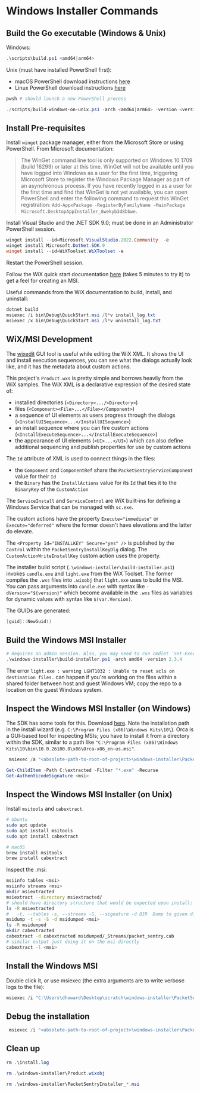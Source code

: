 # Windows Installer Commands

## Build the Go executable (Windows & Unix)

Windows:

```PowerShell
.\scripts\build.ps1 <amd64|arm64>
```

Unix (must have installed PowerShell first):

- macOS PowerShell download instructions [here](https://learn.microsoft.com/en-us/powershell/scripting/install/installing-powershell-on-macos?view=powershell-7.5)
- Linux PowerShell download instructions [here](https://learn.microsoft.com/en-us/powershell/scripting/install/installing-powershell-on-linux?view=powershell-7.5)

```bash
pwsh # should launch a new PowerShell process
```

```PowerShell
./scripts/build-windows-on-unix.ps1 -arch <amd64|arm64> -version <version>
```

## Install Pre-requisites

Install `winget` package manager, either from the Microsoft Store or using PowerShell. From Microsoft documentation:

> The WinGet command line tool is only supported on Windows 10 1709 (build 16299) or later at this time. WinGet will not be available until you have logged into Windows as a user for the first time, triggering Microsoft Store to register the Windows Package Manager as part of an asynchronous process. If you have recently logged in as a user for the first time and find that WinGet is not yet available, you can open PowerShell and enter the following command to request this WinGet registration: `Add-AppxPackage -RegisterByFamilyName -MainPackage Microsoft.DesktopAppInstaller_8wekyb3d8bbwe`.

Install Visual Studio and the .NET SDK 9.0; must be done in an Administrator PowerShell session.

```PowerShell
winget install --id=Microsoft.VisualStudio.2022.Community  -e
winget install Microsoft.DotNet.SDK.9
winget install --id=WiXToolset.WiXToolset -e
```

Restart the PowerShell session.

Follow the WiX quick start documentation [here](https://docs.firegiant.com/quick-start/) (takes 5 minutes to try it) to get a feel for creating an MSI.

Useful commands from the WiX documentation to build, install, and uninstall:

```PowerShell
dotnet build
msiexec /i bin\Debug\QuickStart.msi /l*v install_log.txt
msiexec /x bin\Debug\QuickStart.msi /l*v uninstall_log.txt
```

## WiX/MSI Development

The [wixedit](https://wixedit.github.io/) GUI tool is useful while editing the WiX XML. It shows the UI and install execution sequences, you can see what the dialogs actually look like, and it has the metadata about custom actions.

This project's `Product.wxs` is pretty simple and borrows heavily from the WiX samples. The WiX XML is a declarative expression of the desired state of:

- installed directories (`<Directory>.../<Directory>`)
- files (`<Component><File>...</File></Component>`)
- a sequence of UI elements as users progress through the dialogs (`<InstallUISequence>...</InstallUISequence>`)
- an install sequence where you can fire custom actions (`<InstallExecuteSequence>...</InstallExecuteSequence>`)
- the appearance of UI elements (`<UI>...</UI>`) which can also define additional sequencing and publish properties for use by custom actions

The `Id` attribute of XML is used to connect things in the files:

- the `Component` and `ComponentRef` share the `PacketSentryServiceComponent` value for their `Id`
- the `Binary` has the `InstallActions` value for its `Id` that ties it to the `BinaryKey` of the `CustomAction`

The `ServiceInstall` and `ServiceControl` are WiX built-ins for defining a Windows Service that can be managed with `sc.exe`.

The custom actions have the property `Execute="immediate"` or `Execute="deferred"` where the former doesn't have elevations and the latter do elevate.

The `<Property Id="INSTALLKEY" Secure="yes" />` is published by the `Control` within the `PacketSentryInstallKeyDlg` dialog. The `CustomActionWriteInstallKey` custom action uses the property.

The installer build script (`.\windows-installer\build-installer.ps1`) invokes `candle.exe` and `light.exe` from the WiX Toolset. The former compiles the `.wxs` files into `.wixobj` that `light.exe` uses to build the MSI. You can pass arguments into `candle.exe` with syntax like `-dVersion="${version}"` which become available in the `.wxs` files as variables for dynamic values with syntax like `$(var.Version)`.

The GUIDs are generated:

```PowerShell
[guid]::NewGuid()
```

## Build the Windows MSI Installer

```PowerShell
# Requires an admin session. Also, you may need to run cmdlet `Set-ExecutionPolicy <PolicyValue>` to be able execute a script.
.\windows-installer\build-installer.ps1 -arch amd64 -version 2.3.4
```

The error `light.exe : warning LGHT1032 : Unable to reset acls on destination files.` can happen if you're working on the files within a shared folder between host and guest Windows VM; copy the repo to a location on the guest Windows system.

## Inspect the Windows MSI Installer (on Windows)

The SDK has some tools for this. Download [here](https://developer.microsoft.com/en-us/windows/downloads/windows-sdk/).
Note the installation path in the install wizard (e.g. `C:\Program Files (x86)\Windows Kits\10\`). Orca is a GUI-based tool for inspecting MSIs; you have to install it from a directory within the SDK, similar to a path like `"C:\Program Files (x86)\Windows Kits\10\bin\10.0.26100.0\x86\Orca-x86_en-us.msi"`.

```PowerShell
 msiexec /a "<absolute-path-to-root-of-project>\windows-installer\PacketSentryInstaller_amd64_v1.0.0.msi"  /qb TARGETDIR=C:\extracted

Get-ChildItem -Path C:\extracted -Filter "*.exe" -Recurse
Get-AuthenticodeSignature <msi>
```

## Inspect the Windows MSI Installer (on Unix)

Install `msitools` and `cabextract`.

```bash
# Ubuntu
sudo apt update
sudo apt install msitools
sudo apt install cabextract

# macOS
brew install msitools
brew install cabextract
```

Inspect the .msi:

```bash
msiinfo tables <msi>
msiinfo streams <msi>
mkdir msiextracted
msiextract --directory msiextracted/
# should have directory structure that would be expected upon install: /'Program Files'/PacketSentry/packet_sentry.exe
ls -R msiextracted
#   -t, --tables -s, --streams -S, --signature -d DIR  Dump to given directory DIR
msidump -t -s -S -d msidumped <msi>
ls -R msidumped
mkdir cabextracted
cabextract -d cabextracted msidumped/_Streams/packet_sentry.cab
# similar output just doing it on the msi directly
cabextract -l <msi>
```

## Install the Windows MSI

Double click it, or use msiexec (the extra arguments are to write verbose logs to the file):

```PowerShell
msiexec /i "C:\Users\dhoward\Desktop\scratch\windows-installer\PacketSentryInstaller_amd64_v1.0.0.msi" /L*v "C:\Users\dhoward\Desktop\scratch\install.log"
```

## Debug the installation

```PowerShell
 msiexec /i "<absolute-path-to-root-of-project>\windows-installer\PacketSentryInstaller_amd64_v1.0.0.msi" /L*v "<absolute-path-to-root-of-project>\install.log"
```

## Clean up

```PowerShell
rm .\install.log

rm .\windows-installer\Product.wixobj

rm .\windows-installer\PacketSentryInstaller_*.msi
```